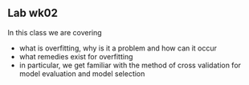
## Lab wk02

In this class we are covering

* what is overfitting, why is it a problem and how can it occur
* what remedies exist for overfitting
* in particular, we get familiar with the method of cross validation
for model evaluation and model selection